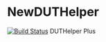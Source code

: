 # NewDUTHelper
[![Build Status](https://travis-ci.org/Spground/NewDUTHelper.svg?branch=master)](https://travis-ci.org/Spground/NewDUTHelper)
DUTHelper Plus
